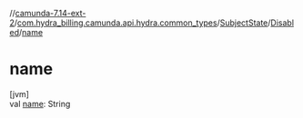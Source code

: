 //[camunda-7.14-ext-2](../../../../index.md)/[com.hydra_billing.camunda.api.hydra.common_types](../../index.md)/[SubjectState](../index.md)/[Disabled](index.md)/[name](name.md)

# name

[jvm]\
val [name](name.md): String
